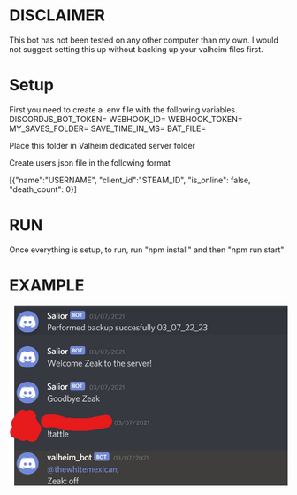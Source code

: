 # DISCLAIMER

This bot has not been tested on any other computer than my own. I would not suggest setting this up without backing up your valheim files first.

# Setup

First you need to create a .env file with the following variables.
DISCORDJS_BOT_TOKEN=
WEBHOOK_ID=
WEBHOOK_TOKEN=
MY_SAVES_FOLDER=
SAVE_TIME_IN_MS=
BAT_FILE=

Place this folder in Valheim dedicated server folder

Create users.json file in the following format

[{"name":"USERNAME", "client_id":"STEAM_ID", "is_online": false, "death_count": 0}]

# RUN

Once everything is setup, to run, run "npm install" and then "npm run start"

# EXAMPLE 

![](example.jpg)